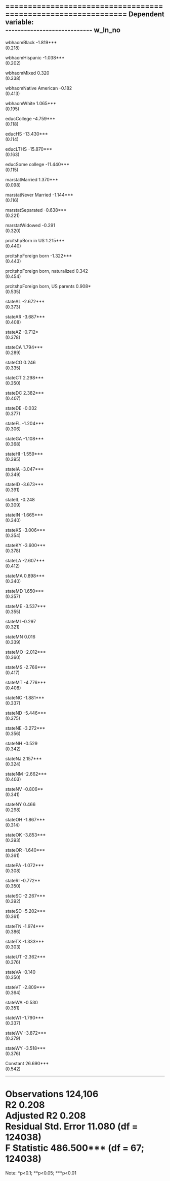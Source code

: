 
==============================================================
                                      Dependent variable:     
                                  ----------------------------
                                            w_ln_no           
--------------------------------------------------------------
wbhaomBlack                                -1.819***          
                                            (0.218)           
                                                              
wbhaomHispanic                             -1.038***          
                                            (0.202)           
                                                              
wbhaomMixed                                  0.320            
                                            (0.338)           
                                                              
wbhaomNative American                        -0.182           
                                            (0.413)           
                                                              
wbhaomWhite                                 1.065***          
                                            (0.195)           
                                                              
educCollege                                -4.759***          
                                            (0.118)           
                                                              
educHS                                     -13.430***         
                                            (0.114)           
                                                              
educLTHS                                   -15.870***         
                                            (0.163)           
                                                              
educSome college                           -11.440***         
                                            (0.115)           
                                                              
marstatMarried                              1.370***          
                                            (0.098)           
                                                              
marstatNever Married                       -1.144***          
                                            (0.116)           
                                                              
marstatSeparated                           -0.638***          
                                            (0.221)           
                                                              
marstatWidowed                               -0.291           
                                            (0.320)           
                                                              
prcitshpBorn in US                          1.215***          
                                            (0.440)           
                                                              
prcitshpForeign born                       -1.322***          
                                            (0.443)           
                                                              
prcitshpForeign born, naturalized            0.342            
                                            (0.454)           
                                                              
prcitshpForeign born, US parents             0.908*           
                                            (0.535)           
                                                              
stateAL                                    -2.672***          
                                            (0.373)           
                                                              
stateAR                                    -3.687***          
                                            (0.408)           
                                                              
stateAZ                                     -0.712*           
                                            (0.378)           
                                                              
stateCA                                     1.794***          
                                            (0.289)           
                                                              
stateCO                                      0.246            
                                            (0.335)           
                                                              
stateCT                                     2.298***          
                                            (0.350)           
                                                              
stateDC                                     2.382***          
                                            (0.407)           
                                                              
stateDE                                      -0.032           
                                            (0.377)           
                                                              
stateFL                                    -1.204***          
                                            (0.306)           
                                                              
stateGA                                    -1.108***          
                                            (0.368)           
                                                              
stateHI                                    -1.559***          
                                            (0.395)           
                                                              
stateIA                                    -3.047***          
                                            (0.349)           
                                                              
stateID                                    -3.673***          
                                            (0.391)           
                                                              
stateIL                                      -0.248           
                                            (0.309)           
                                                              
stateIN                                    -1.665***          
                                            (0.340)           
                                                              
stateKS                                    -3.006***          
                                            (0.354)           
                                                              
stateKY                                    -3.600***          
                                            (0.378)           
                                                              
stateLA                                    -2.607***          
                                            (0.412)           
                                                              
stateMA                                     0.898***          
                                            (0.340)           
                                                              
stateMD                                     1.650***          
                                            (0.357)           
                                                              
stateME                                    -3.537***          
                                            (0.355)           
                                                              
stateMI                                      -0.297           
                                            (0.321)           
                                                              
stateMN                                      0.016            
                                            (0.339)           
                                                              
stateMO                                    -2.012***          
                                            (0.360)           
                                                              
stateMS                                    -2.766***          
                                            (0.417)           
                                                              
stateMT                                    -4.776***          
                                            (0.408)           
                                                              
stateNC                                    -1.881***          
                                            (0.337)           
                                                              
stateND                                    -5.446***          
                                            (0.375)           
                                                              
stateNE                                    -3.272***          
                                            (0.356)           
                                                              
stateNH                                      -0.529           
                                            (0.342)           
                                                              
stateNJ                                     2.157***          
                                            (0.324)           
                                                              
stateNM                                    -2.662***          
                                            (0.403)           
                                                              
stateNV                                     -0.806**          
                                            (0.341)           
                                                              
stateNY                                      0.466            
                                            (0.298)           
                                                              
stateOH                                    -1.867***          
                                            (0.314)           
                                                              
stateOK                                    -3.853***          
                                            (0.393)           
                                                              
stateOR                                    -1.640***          
                                            (0.361)           
                                                              
statePA                                    -1.072***          
                                            (0.308)           
                                                              
stateRI                                     -0.772**          
                                            (0.350)           
                                                              
stateSC                                    -2.267***          
                                            (0.392)           
                                                              
stateSD                                    -5.202***          
                                            (0.361)           
                                                              
stateTN                                    -1.974***          
                                            (0.386)           
                                                              
stateTX                                    -1.333***          
                                            (0.303)           
                                                              
stateUT                                    -2.362***          
                                            (0.376)           
                                                              
stateVA                                      -0.140           
                                            (0.350)           
                                                              
stateVT                                    -2.809***          
                                            (0.364)           
                                                              
stateWA                                      -0.530           
                                            (0.351)           
                                                              
stateWI                                    -1.790***          
                                            (0.337)           
                                                              
stateWV                                    -3.872***          
                                            (0.379)           
                                                              
stateWY                                    -3.518***          
                                            (0.376)           
                                                              
Constant                                   26.690***          
                                            (0.542)           
                                                              
--------------------------------------------------------------
Observations                                124,106           
R2                                           0.208            
Adjusted R2                                  0.208            
Residual Std. Error                   11.080 (df = 124038)    
F Statistic                       486.500*** (df = 67; 124038)
==============================================================
Note:                              *p<0.1; **p<0.05; ***p<0.01
